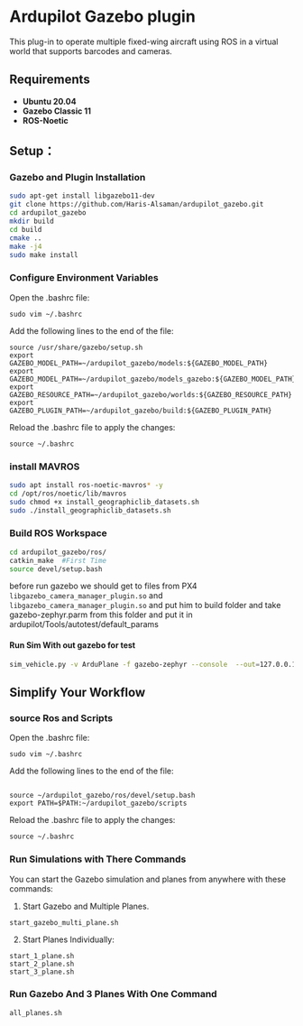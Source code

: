 # Ardupilot Gazebo plugin

This plug-in to operate multiple fixed-wing aircraft using ROS in a virtual world that supports barcodes and cameras.

## Requirements

- **Ubuntu 20.04**
- **Gazebo Classic 11**
- **ROS-Noetic**


## Setup：

### Gazebo and Plugin Installation

```bash
sudo apt-get install libgazebo11-dev	
git clone https://github.com/Haris-Alsaman/ardupilot_gazebo.git
cd ardupilot_gazebo
mkdir build
cd build
cmake ..
make -j4
sudo make install
```

### Configure Environment Variables

Open the .bashrc file:
```
sudo vim ~/.bashrc
```

Add the following lines to the end of the file:

```
source /usr/share/gazebo/setup.sh
export GAZEBO_MODEL_PATH=~/ardupilot_gazebo/models:${GAZEBO_MODEL_PATH}
export GAZEBO_MODEL_PATH=~/ardupilot_gazebo/models_gazebo:${GAZEBO_MODEL_PATH}
export GAZEBO_RESOURCE_PATH=~/ardupilot_gazebo/worlds:${GAZEBO_RESOURCE_PATH}
export GAZEBO_PLUGIN_PATH=~/ardupilot_gazebo/build:${GAZEBO_PLUGIN_PATH}
```

Reload the .bashrc file to apply the changes:

```
source ~/.bashrc
```


### install MAVROS

```bash
sudo apt install ros-noetic-mavros* -y 
cd /opt/ros/noetic/lib/mavros
sudo chmod +x install_geographiclib_datasets.sh
sudo ./install_geographiclib_datasets.sh
```




### Build ROS Workspace 
```bash
cd ardupilot_gazebo/ros/
catkin_make  #First Time
source devel/setup.bash  
```

 before run gazebo we should get to files from PX4 ```libgazebo_camera_manager_plugin.so``` and ```libgazebo_camera_manager_plugin.so``` and put him to build folder
 and take  gazebo-zephyr.parm from this folder and put it in ardupilot/Tools/autotest/default_params 



#### Run Sim With out gazebo for test
```bash
sim_vehicle.py -v ArduPlane -f gazebo-zephyr --console  --out=127.0.0.1:14550 -I0 --sysid=1  
```



## Simplify Your Workflow

### source Ros and Scripts

Open the .bashrc file:
```
sudo vim ~/.bashrc
```

Add the following lines to the end of the file:

```

source ~/ardupilot_gazebo/ros/devel/setup.bash
export PATH=$PATH:~/ardupilot_gazebo/scripts

```


Reload the .bashrc file to apply the changes:

```
source ~/.bashrc
```



### Run Simulations with There Commands
You can start the Gazebo simulation and planes from anywhere with these commands:


1. Start Gazebo and Multiple Planes.

```
start_gazebo_multi_plane.sh
```


2. Start Planes Individually:

```
start_1_plane.sh
start_2_plane.sh
start_3_plane.sh
```



### Run Gazebo And 3 Planes With One Command

```
all_planes.sh
```









